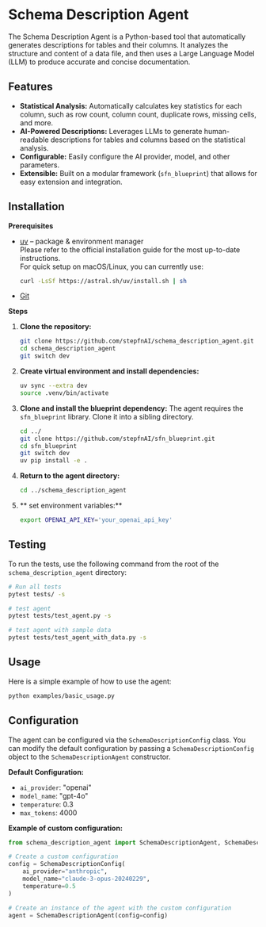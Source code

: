 # Schema Description Agent

The Schema Description Agent is a Python-based tool that automatically generates descriptions for tables and their columns. It analyzes the structure and content of a data file, and then uses a Large Language Model (LLM) to produce accurate and concise documentation.

## Features

- **Statistical Analysis:** Automatically calculates key statistics for each column, such as row count, column count, duplicate rows, missing cells, and more.
- **AI-Powered Descriptions:** Leverages LLMs to generate human-readable descriptions for tables and columns based on the statistical analysis.
- **Configurable:** Easily configure the AI provider, model, and other parameters.
- **Extensible:** Built on a modular framework (`sfn_blueprint`) that allows for easy extension and integration.

## Installation

**Prerequisites**


- [uv](https://docs.astral.sh/uv/getting-started/installation/) – package & environment manager  
  Please refer to the official installation guide for the most up-to-date instructions.  
  For quick setup on macOS/Linux, you can currently use:  
  ```bash
  curl -LsSf https://astral.sh/uv/install.sh | sh
  ```
- [Git](https://git-scm.com/)  

**Steps**

1.  **Clone the repository:**
    ```bash
    git clone https://github.com/stepfnAI/schema_description_agent.git
    cd schema_description_agent
    git switch dev
    ```

2.  **Create virtual environment and install dependencies:**
    ```bash
    uv sync --extra dev
    source .venv/bin/activate
    ```

3.  **Clone and install the blueprint dependency:**
    The agent requires the `sfn_blueprint` library. Clone it into a sibling directory.
    ```bash
    cd ../
    git clone https://github.com/stepfnAI/sfn_blueprint.git
    cd sfn_blueprint
    git switch dev
    uv pip install -e .
    ```

4.  **Return to the agent directory:**
    ```bash
    cd ../schema_description_agent
    ```

5.  ** set environment variables:**
    ```bash
    export OPENAI_API_KEY='your_openai_api_key'
    ```

## Testing

To run the tests, use the following command from the root of the `schema_description_agent` directory:

```bash
# Run all tests
pytest tests/ -s

# test agent    
pytest tests/test_agent.py -s

# test agent with sample data
pytest tests/test_agent_with_data.py -s
```

## Usage

Here is a simple example of how to use the agent:

```bash
python examples/basic_usage.py
```


## Configuration

The agent can be configured via the `SchemaDescriptionConfig` class. You can modify the default configuration by passing a `SchemaDescriptionConfig` object to the `SchemaDescriptionAgent` constructor.

**Default Configuration:**

-   `ai_provider`: "openai"
-   `model_name`: "gpt-4o"
-   `temperature`: 0.3
-   `max_tokens`: 4000

**Example of custom configuration:**

```python
from schema_description_agent import SchemaDescriptionAgent, SchemaDescriptionConfig

# Create a custom configuration
config = SchemaDescriptionConfig(
    ai_provider="anthropic",
    model_name="claude-3-opus-20240229",
    temperature=0.5
)

# Create an instance of the agent with the custom configuration
agent = SchemaDescriptionAgent(config=config)
```

